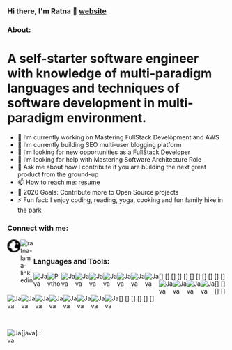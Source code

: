 ### Hi there, I'm Ratna 👋 [website]

### About: 
# A self-starter software engineer with knowledge of multi-paradigm languages and techniques of software development in multi-paradigm environment.

- 🔭 I’m currently working on Mastering FullStack Development and AWS
- 🌱 I’m currently building SEO multi-user blogging platform
- 👯 I’m looking for new opportunities as a FullStack Developer
- 🤔 I’m looking for help with Mastering Software Architecture Role
- 💬 Ask me about how I contribute if you are building the next great product from the ground-up
- 📫 How to reach me: [resume]
- 🥅 2020 Goals: Contribute more to Open Source projects
- ⚡ Fun fact: I enjoy coding, reading, yoga, cooking and fun family hike in the park

### Connect with me: 
[<img align="left" alt="ratnalama.com" width="30px" src="https://raw.githubusercontent.com/iconic/open-iconic/master/svg/globe.svg" />][website]
[<img align="left" alt="ratna-lama-linkedin" width="30px" src="https://cdn.jsdelivr.net/npm/simple-icons@v3/icons/linkedin.svg" />][linkedin]

<br />

### Languages and Tools:

[<img align="left" alt="Java" height="32" width="32" src="https://cdn.jsdelivr.net/npm/simple-icons@v4/icons/java.svg" />]
[<img align="left" alt="Python" height="32" width="32" src="https://cdn.jsdelivr.net/npm/simple-icons@v4/icons/python.svg" />]
[<img align="left" alt="Java" height="32" width="32" src="https://cdn.jsdelivr.net/npm/simple-icons@v4/icons/java.svg" />]
[<img align="left" alt="Java" height="32" width="32" src="https://cdn.jsdelivr.net/npm/simple-icons@v4/icons/java.svg" />]
[<img align="left" alt="Java" height="32" width="32" src="https://cdn.jsdelivr.net/npm/simple-icons@v4/icons/java.svg" />]
[<img align="left" alt="Java" height="32" width="32" src="https://cdn.jsdelivr.net/npm/simple-icons@v4/icons/java.svg" />]
[<img align="left" alt="Java" height="32" width="32" src="https://cdn.jsdelivr.net/npm/simple-icons@v4/icons/java.svg" />]
[<img align="left" alt="Java" height="32" width="32" src="https://cdn.jsdelivr.net/npm/simple-icons@v4/icons/java.svg" />]
[<img align="left" alt="Java" height="32" width="32" src="https://cdn.jsdelivr.net/npm/simple-icons@v4/icons/java.svg" />]
[<img align="left" alt="Java" height="32" width="32" src="https://cdn.jsdelivr.net/npm/simple-icons@v4/icons/java.svg" />]
[<img align="left" alt="Java" height="32" width="32" src="https://cdn.jsdelivr.net/npm/simple-icons@v4/icons/java.svg" />]
[<img align="left" alt="Java" height="32" width="32" src="https://cdn.jsdelivr.net/npm/simple-icons@v4/icons/java.svg" />]
[<img align="left" alt="Java" height="32" width="32" src="https://cdn.jsdelivr.net/npm/simple-icons@v4/icons/java.svg" />]
[<img align="left" alt="Java" height="32" width="32" src="https://cdn.jsdelivr.net/npm/simple-icons@v4/icons/java.svg" />]
[<img align="left" alt="Java" height="32" width="32" src="https://cdn.jsdelivr.net/npm/simple-icons@v4/icons/java.svg" />]
[<img align="left" alt="Java" height="32" width="32" src="https://cdn.jsdelivr.net/npm/simple-icons@v4/icons/java.svg" />]
[<img align="left" alt="Java" height="32" width="32" src="https://cdn.jsdelivr.net/npm/simple-icons@v4/icons/java.svg" />]
[<img align="left" alt="Java" height="32" width="32" src="https://cdn.jsdelivr.net/npm/simple-icons@v4/icons/java.svg" />]
[<img align="left" alt="Java" height="32" width="32" src="https://cdn.jsdelivr.net/npm/simple-icons@v4/icons/java.svg" />]
[<img align="left" alt="Java" height="32" width="32" src="https://cdn.jsdelivr.net/npm/simple-icons@v4/icons/java.svg" />]
[<img align="left" alt="Java" height="32" width="32" src="https://cdn.jsdelivr.net/npm/simple-icons@v4/icons/java.svg" />]


<br /> <br />

[website]: https://ratnalama.com/
[linkedin]: https://www.linkedin.com/in/ratna-lama/
[resume]: https://ratnalama.com/RatnaKLamaResume.pdf
[java] : <img align="left" alt="Java" height="32" width="32" src="https://cdn.jsdelivr.net/npm/simple-icons@v4/icons/java.svg" />
